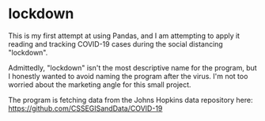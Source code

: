 # lockdown

This is my first attempt at using Pandas, and I am attempting to apply it reading and tracking COVID-19 cases during the social distancing "lockdown".

Admittedly, "lockdown" isn't the most descriptive name for the program, but I honestly wanted to avoid naming the program after the virus.  I'm not too worried about the marketing angle for this small project.  

The program is fetching data from the Johns Hopkins data repository here: https://github.com/CSSEGISandData/COVID-19
